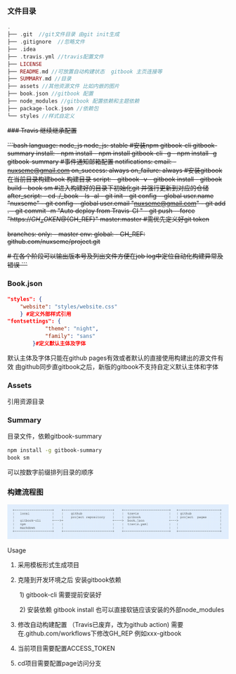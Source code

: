 ### 文件目录

```php
.
├── .git  //git文件目录 由git init生成
├── .gitignore  //忽略文件
├── .idea  
├── .travis.yml //travis配置文件
├── LICENSE 
├── README.md //可放置自动构建状态  gitbook 主页连接等
├── SUMMARY.md //目录
├── assets //其他资源文件 比如内嵌的图片
├── book.json //gitbook 配置
├── node_modules //gitbook 配置依赖和主题依赖
├── package-lock.json //依赖包
└── styles //样式自定义
```



<del>### Travis 继续继承配置

<del>```bash
<del>language: node_js
<del>node_js: stable
<del>#安装npm gitbook-cli gitbook-summary
<del>install:
<del>  - npm install
<del>  - npm install gitbook-cli -g
 <del> - npm install -g gitbook-summary
<del>#事件通知邮箱配置
<del>notifications:
<del>  email:
<del>   - nuxseme@gmail.com
<del> on_success: always
<del> on_failure: always
<del>#安装gitbook 在当前目录构建book  构建目录
<del>script:
<del>  - gitbook -v
<del>  - gitbook install
<del>  - gitbook build
<del>  - book sm
<del>#进入构建好的目录下初始化git 并强行更新到对应的仓储
<del>after_script:
<del>  - cd ./_book
<del>  - ls -al
<del>  - git init
<del>  - git config --global user.name "nuxseme"
<del>  - git config --global user.email "nuxseme@gmail.com"
<del> - git add .
<del> - git commit -m "Auto deploy from Travis-CI "
<del> - git push --force  "https://${GH_TOKEN}@${GH_REF}" master:master #需优先定义好git token

<del>branches:
<del> only:
<del>   - master
<del>env:
<del> global:
<del>  - GH_REF: github.com/nuxseme/project.git

<del># 在各个阶段可以输出版本号及列出文件方便在job log中定位自动化构建异常及错误
<del>```


### Book.json

```json
"styles": {
	"website": "styles/website.css"         
    } #定义外部样式引用
"fontsettings": {
            "theme": "night",
            "family": "sans" 
        }#定义默认主体及字体
```

默认主体及字体只能在github pages有效或者默认的直接使用构建出的源文件有效 由github同步直gitbook之后，新版的gitbook不支持自定义默认主体和字体

### Assets

引用资源目录

### Summary

目录文件，依赖gitbook-summary

```bash
npm install -g gitbook-summary
book sm
```

可以按数字前缀排列目录的顺序

### 构建流程图

![构建流程图](./assets/构建流程图.png)

Usage

1. 采用模板形式生成项目

2. 克隆到开发环境之后 安装gitbook依赖

   ​	1) gitbook-cli 需要提前安装好

   ​	2) 安装依赖 gitbook install   也可以直接软链应该安装的外部node_modules

3. 修改自动构建配置 （Travis已废弃，改为github  action) 需要在.github.com/workflows下修改GH_REP 例如xxx-gitbook
4. 当前项目需要配置ACCESS_TOKEN
5. cd项目需要配置page访问分支
